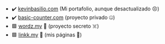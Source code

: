 - :heavy_check_mark: [kevinbasilio.com](https://kevinbasilio.com) (Mi portafolio, aunque desactualizado :persevere:)
- :heavy_check_mark: [basic-counter.com](https://basic-counter.com) (proyecto privado :zipper_mouth_face:)
- :green_square: [wordz.my](https://wordz.my) :hammer: (proyecto secreto :skull_and_crossbones:)
- :green_square: [linkk.my](https://linkk.my/) :hammer: (mis páginas :eyes:)
